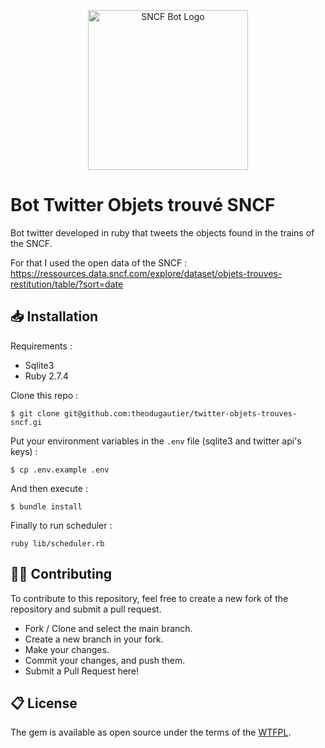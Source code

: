 <p align="center">
  <a href="https://www.twitter.com/sncfobjets " target="_blank" rel="noopener noreferrer">
    <img width="256" src="https://imgur.com/d0LOjFS" alt="SNCF Bot Logo">
  </a>
</p>

# Bot Twitter Objets trouvé SNCF

Bot twitter developed in ruby that tweets the objects found in the trains of the SNCF.

For that I used the open data of the SNCF : https://ressources.data.sncf.com/explore/dataset/objets-trouves-restitution/table/?sort=date

## 📥 Installation

Requirements :
- Sqlite3
- Ruby 2.7.4

Clone this repo :
```
$ git clone git@github.com:theodugautier/twitter-objets-trouves-sncf.gi
```

Put your environment variables in the `.env` file (sqlite3 and twitter api's keys) :
```
$ cp .env.example .env
```

And then execute :
```
$ bundle install
```

Finally to run scheduler :
```
ruby lib/scheduler.rb
```

## 👨‍💻 Contributing

To contribute to this repository, feel free to create a new fork of the repository and submit a pull request.
- Fork / Clone and select the main branch.
- Create a new branch in your fork.
- Make your changes.
- Commit your changes, and push them.
- Submit a Pull Request here!

## 📋 License

The gem is available as open source under the terms of the [WTFPL](http://www.wtfpl.net/).
